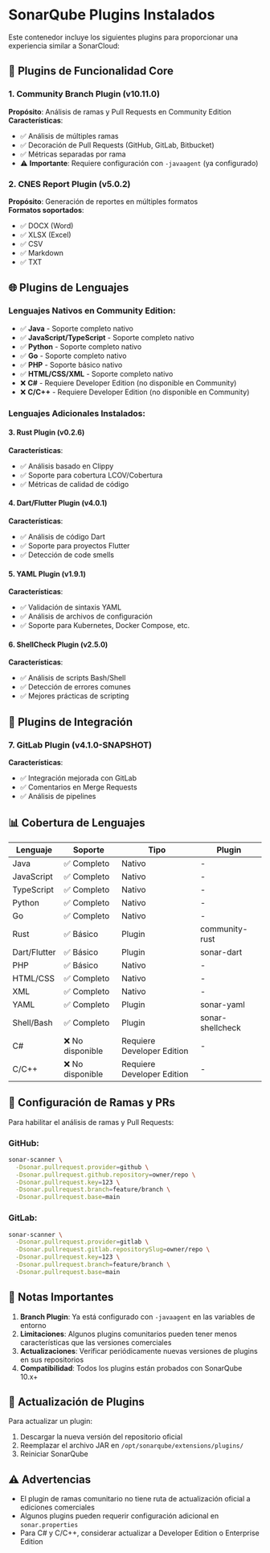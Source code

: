 # SonarQube Plugins Instalados

Este contenedor incluye los siguientes plugins para proporcionar una experiencia similar a SonarCloud:

## 🎯 Plugins de Funcionalidad Core

### 1. **Community Branch Plugin** (v10.11.0)
**Propósito**: Análisis de ramas y Pull Requests en Community Edition  
**Características**:
- ✅ Análisis de múltiples ramas
- ✅ Decoración de Pull Requests (GitHub, GitLab, Bitbucket)
- ✅ Métricas separadas por rama
- ⚠️ **Importante**: Requiere configuración con `-javaagent` (ya configurado)

### 2. **CNES Report Plugin** (v5.0.2)
**Propósito**: Generación de reportes en múltiples formatos  
**Formatos soportados**:
- ✅ DOCX (Word)
- ✅ XLSX (Excel)
- ✅ CSV
- ✅ Markdown
- ✅ TXT

## 🌐 Plugins de Lenguajes

### Lenguajes Nativos en Community Edition:
- ✅ **Java** - Soporte completo nativo
- ✅ **JavaScript/TypeScript** - Soporte completo nativo
- ✅ **Python** - Soporte completo nativo
- ✅ **Go** - Soporte completo nativo
- ✅ **PHP** - Soporte básico nativo
- ✅ **HTML/CSS/XML** - Soporte completo nativo
- ❌ **C#** - Requiere Developer Edition (no disponible en Community)
- ❌ **C/C++** - Requiere Developer Edition (no disponible en Community)

### Lenguajes Adicionales Instalados:

#### 3. **Rust Plugin** (v0.2.6)
**Características**:
- ✅ Análisis basado en Clippy
- ✅ Soporte para cobertura LCOV/Cobertura
- ✅ Métricas de calidad de código

#### 4. **Dart/Flutter Plugin** (v4.0.1)
**Características**:
- ✅ Análisis de código Dart
- ✅ Soporte para proyectos Flutter
- ✅ Detección de code smells

#### 5. **YAML Plugin** (v1.9.1)
**Características**:
- ✅ Validación de sintaxis YAML
- ✅ Análisis de archivos de configuración
- ✅ Soporte para Kubernetes, Docker Compose, etc.

#### 6. **ShellCheck Plugin** (v2.5.0)
**Características**:
- ✅ Análisis de scripts Bash/Shell
- ✅ Detección de errores comunes
- ✅ Mejores prácticas de scripting

## 🔧 Plugins de Integración

### 7. **GitLab Plugin** (v4.1.0-SNAPSHOT)
**Características**:
- ✅ Integración mejorada con GitLab
- ✅ Comentarios en Merge Requests
- ✅ Análisis de pipelines

## 📊 Cobertura de Lenguajes

| Lenguaje | Soporte | Tipo | Plugin |
|----------|---------|------|--------|
| Java | ✅ Completo | Nativo | - |
| JavaScript | ✅ Completo | Nativo | - |
| TypeScript | ✅ Completo | Nativo | - |
| Python | ✅ Completo | Nativo | - |
| Go | ✅ Completo | Nativo | - |
| Rust | ✅ Básico | Plugin | community-rust |
| Dart/Flutter | ✅ Básico | Plugin | sonar-dart |
| PHP | ✅ Básico | Nativo | - |
| HTML/CSS | ✅ Completo | Nativo | - |
| XML | ✅ Completo | Nativo | - |
| YAML | ✅ Completo | Plugin | sonar-yaml |
| Shell/Bash | ✅ Completo | Plugin | sonar-shellcheck |
| C# | ❌ No disponible | Requiere Developer Edition | - |
| C/C++ | ❌ No disponible | Requiere Developer Edition | - |

## 🚀 Configuración de Ramas y PRs

Para habilitar el análisis de ramas y Pull Requests:

### GitHub:
```bash
sonar-scanner \
  -Dsonar.pullrequest.provider=github \
  -Dsonar.pullrequest.github.repository=owner/repo \
  -Dsonar.pullrequest.key=123 \
  -Dsonar.pullrequest.branch=feature/branch \
  -Dsonar.pullrequest.base=main
```

### GitLab:
```bash
sonar-scanner \
  -Dsonar.pullrequest.provider=gitlab \
  -Dsonar.pullrequest.gitlab.repositorySlug=owner/repo \
  -Dsonar.pullrequest.key=123 \
  -Dsonar.pullrequest.branch=feature/branch \
  -Dsonar.pullrequest.base=main
```

## 📝 Notas Importantes

1. **Branch Plugin**: Ya está configurado con `-javaagent` en las variables de entorno
2. **Limitaciones**: Algunos plugins comunitarios pueden tener menos características que las versiones comerciales
3. **Actualizaciones**: Verificar periódicamente nuevas versiones de plugins en sus repositorios
4. **Compatibilidad**: Todos los plugins están probados con SonarQube 10.x+

## 🔄 Actualización de Plugins

Para actualizar un plugin:
1. Descargar la nueva versión del repositorio oficial
2. Reemplazar el archivo JAR en `/opt/sonarqube/extensions/plugins/`
3. Reiniciar SonarQube

## ⚠️ Advertencias

- El plugin de ramas comunitario no tiene ruta de actualización oficial a ediciones comerciales
- Algunos plugins pueden requerir configuración adicional en `sonar.properties`
- Para C# y C/C++, considerar actualizar a Developer Edition o Enterprise Edition